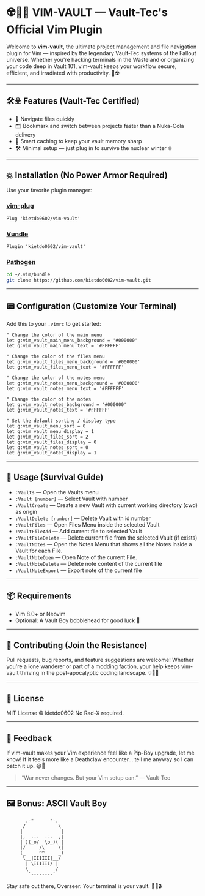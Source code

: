 # ☢️🚀💥 VIM-VAULT — Vault-Tec's Official Vim Plugin

Welcome to **vim-vault**, the ultimate project management and file navigation plugin for Vim — inspired by the legendary Vault-Tec systems of the Fallout universe. Whether you're hacking terminals in the Wasteland or organizing your code deep in Vault 101, vim-vault keeps your workflow secure, efficient, and irradiated with productivity. 💾☢️

---

## 🛠️☣️ Features (Vault-Tec Certified)

- 📂 Navigate files quickly
- 🗂️ Bookmark and switch between projects faster than a Nuka-Cola delivery  
- 🧠 Smart caching to keep your vault memory sharp  
- 🛠️ Minimal setup — just plug in to survive the nuclear winter ❄️

---

## 💥 Installation (No Power Armor Required)

Use your favorite plugin manager:

### [vim-plug](https://github.com/junegunn/vim-plug)

```vim
Plug 'kietdo0602/vim-vault'
```

### [Vundle](https://github.com/VundleVim/Vundle.vim)

```vim
Plugin 'kietdo0602/vim-vault'
```

### [Pathogen](https://github.com/tpope/vim-pathogen)

```bash
cd ~/.vim/bundle
git clone https://github.com/kietdo0602/vim-vault.git
```

---

## 📟 Configuration (Customize Your Terminal)

Add this to your `.vimrc` to get started:

```vim
" Change the color of the main menu
let g:vim_vault_main_menu_background = '#000000'
let g:vim_vault_main_menu_text = '#FFFFFF'

" Change the color of the files menu
let g:vim_vault_files_menu_background = '#000000'
let g:vim_vault_files_menu_text = '#FFFFFF'

" Change the color of the notes menu
let g:vim_vault_notes_menu_background = '#000000'
let g:vim_vault_notes_menu_text = '#FFFFFF'

" Change the color of the notes
let g:vim_vault_notes_background = '#000000'
let g:vim_vault_notes_text = '#FFFFFF'

" Set the default sorting / display type
let g:vim_vault_menu_sort = 0
let g:vim_vault_menu_display = 1
let g:vim_vault_files_sort = 2
let g:vim_vault_files_display = 0
let g:vim_vault_notes_sort = 0
let g:vim_vault_notes_display = 1
```

---

## 🧭 Usage (Survival Guide)

- `:Vaults` — Open the Vaults menu  
- `:Vault [number]` — Select Vault with number
- `:VaultCreate` — Create a new Vault with current working directory (cwd) as origin
- `:VaultDelete [number]` — Delete Vault with id number
- `:VaultFiles` — Open Files Menu inside the selected Vault
- `:VaultFileAdd` — Add current file to selected Vault
- `:VaultFileDelete` — Delete current file from the selected Vault (if exists)
- `:VaultNotes` — Open the Notes Menu that shows all the Notes inside a Vault for each File.
- `:VaultNoteOpen` — Open Note of the current File.
- `:VaultNoteDelete` — Delete note content of the current file
- `:VaultNoteExport` — Export note of the current file

---

## 📦 Requirements

- Vim 8.0+ or Neovim  
- Optional: A Vault Boy bobblehead for good luck 🤖

---

## 🙌 Contributing (Join the Resistance)

Pull requests, bug reports, and feature suggestions are welcome! Whether you're a lone wanderer or part of a modding faction, your help keeps vim-vault thriving in the post-apocalyptic coding landscape. 💡🧑‍🔧

---

## 📄 License

MIT License © kietdo0602
No Rad-X required.

---

## 💬 Feedback

If vim-vault makes your Vim experience feel like a Pip-Boy upgrade, let me know! If it feels more like a Deathclaw encounter… tell me anyway so I can patch it up. 😄🦎

> “War never changes. But your Vim setup can.” — Vault-Tec

---

## 🖼️ Bonus: ASCII Vault Boy

```
       .-"      "-.
      /            \
     |              |
     |,  .-.  .-.  ,|
     | )(_o/  \o_)( |
     |/     /\     \|
     (_     ^^     _)
      \__|IIIIII|__/
       | \IIIIII/ |
       \          /
        `--------`
```

Stay safe out there, Overseer. Your terminal is your vault. 🧑‍💻🔒

